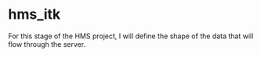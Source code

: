 # hms_itk
For this stage of the HMS project, I will define the shape of the data that will flow through the server.
